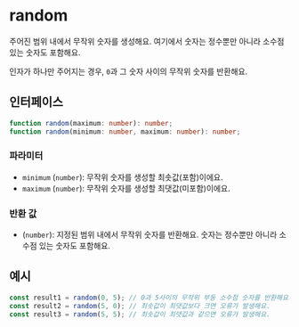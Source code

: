 # random

주어진 범위 내에서 무작위 숫자를 생성해요. 여기에서 숫자는 정수뿐만 아니라 소수점 있는 숫자도 포함해요.

인자가 하나만 주어지는 경우, `0`과 그 숫자 사이의 무작위 숫자를 반환해요.

## 인터페이스

```typescript
function random(maximum: number): number;
function random(minimum: number, maximum: number): number;
```

### 파라미터

- `minimum` (`number`): 무작위 숫자를 생성할 최솟값(포함)이에요.
- `maximum` (`number`): 무작위 숫자를 생성할 최댓값(미포함)이에요.

### 반환 값

- (`number`): 지정된 범위 내에서 무작위 숫자를 반환해요. 숫자는 정수뿐만 아니라 소수점 있는 숫자도 포함해요.

## 예시

```typescript
const result1 = random(0, 5); // 0과 5사이의 무작위 부동 소수점 숫자를 반환해요.
const result2 = random(5, 0); // 최솟값이 최댓값보다 크면 오류가 발생해요.
const result3 = random(5, 5); // 최솟값이 최댓값과 같으면 오류가 발생해요.
```

